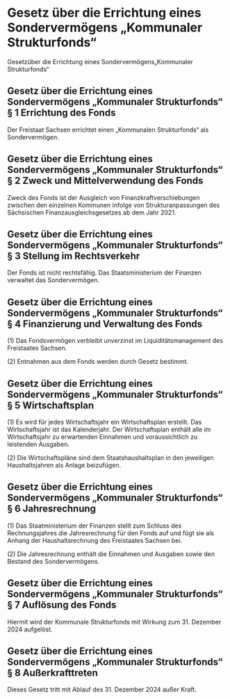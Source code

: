 # Gesetz über die Errichtung eines Sondervermögens „Kommunaler Strukturfonds“

Gesetzüber die Errichtung eines Sondervermögens„Kommunaler Strukturfonds“

## Gesetz über die Errichtung eines Sondervermögens „Kommunaler Strukturfonds“ § 1 Errichtung des Fonds

Der Freistaat Sachsen errichtet einen „Kommunalen Strukturfonds“ als Sondervermögen.


## Gesetz über die Errichtung eines Sondervermögens „Kommunaler Strukturfonds“ § 2 Zweck und Mittelverwendung des Fonds

Zweck des Fonds ist der Ausgleich von Finanzkraftverschiebungen zwischen den einzelnen Kommunen infolge von Strukturanpassungen des Sächsischen Finanzausgleichsgesetzes ab dem Jahr 2021.


## Gesetz über die Errichtung eines Sondervermögens „Kommunaler Strukturfonds“ § 3 Stellung im Rechtsverkehr

Der Fonds ist nicht rechtsfähig. Das Staatsministerium der Finanzen verwaltet das Sondervermögen.


## Gesetz über die Errichtung eines Sondervermögens „Kommunaler Strukturfonds“ § 4 Finanzierung und Verwaltung des Fonds

(1) Das Fondsvermögen verbleibt unverzinst im Liquiditätsmanagement des Freistaates Sachsen.

(2) Entnahmen aus dem Fonds werden durch Gesetz bestimmt.


## Gesetz über die Errichtung eines Sondervermögens „Kommunaler Strukturfonds“ § 5 Wirtschaftsplan

(1) Es wird für jedes Wirtschaftsjahr ein Wirtschaftsplan erstellt. Das Wirtschaftsjahr ist das Kalenderjahr. Der Wirtschaftsplan enthält alle im Wirtschaftsjahr zu erwartenden Einnahmen und voraussichtlich zu leistenden Ausgaben.

(2) Die Wirtschaftspläne sind dem Staatshaushaltsplan in den jeweiligen Haushaltsjahren als Anlage beizufügen.


## Gesetz über die Errichtung eines Sondervermögens „Kommunaler Strukturfonds“ § 6 Jahresrechnung

(1) Das Staatministerium der Finanzen stellt zum Schluss des Rechnungsjahres die Jahresrechnung für den Fonds auf und fügt sie als Anhang der Haushaltsrechnung des Freistaates Sachsen bei.

(2) Die Jahresrechnung enthält die Einnahmen und Ausgaben sowie den Bestand des Sondervermögens.


## Gesetz über die Errichtung eines Sondervermögens „Kommunaler Strukturfonds“ § 7 Auflösung des Fonds

Hiermit wird der Kommunale Strukturfonds mit Wirkung zum 31. Dezember 2024 aufgelöst.


## Gesetz über die Errichtung eines Sondervermögens „Kommunaler Strukturfonds“ § 8 Außerkrafttreten

Dieses Gesetz tritt mit Ablauf des 31. Dezember 2024 außer Kraft.

